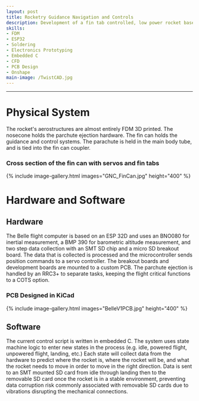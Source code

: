 ```yaml
---
layout: post
title: Rocketry Guidance Navigation and Controls
description: Development of a fin tab controlled, low power rocket based on ESP32 micro controller.
skills: 
- FDM
- ESP32
- Soldering
- Electronics Prototyping
- Embedded C
- CFD
- PCB Design
- Onshape
main-image: /TwistCAD.jpg 
---
```


---
# Physical System
The rocket's aerostructures are almost entirely FDM 3D printed. The nosecone holds the parchute ejection hardware. The fin can holds the guidance and control systems. The parachute is held in the main body tube, and is tied into the fin can coupler.
### Cross section of the fin can with servos and fin tabs
{% include image-gallery.html images="GNC_FinCan.jpg" height="400" %}
# Hardware and Software
## Hardware
The Belle flight computer is based on an ESP 32D and uses an BNO080 for inertial measurement, a BMP 390 for barometric altitude measurement, and two step data collection with an SMT SD chip and a micro SD breakout board. The data that is collected is processed and the microcontroller sends position commands to a servo controller. The breakout boards and development boards are mounted to a custom PCB. The parchute ejection is handled by an RRC3+ to separate tasks, keeping the flight critical functions to a COTS option.
### PCB Designed in KiCad
{% include image-gallery.html images="BelleV1PCB.jpg" height="400" %}
## Software
The current control script is written in embedded C. The system uses state machine logic to enter new states in the process (e.g. idle, powered flight, unpowered flight, landing, etc.) Each state will collect data from the hardware to predict where the rocket is, where the rocket will be, and what the rocket needs to move in order to move in the right direction. Data is sent to an SMT mounted SD card from idle through landing then to the removable SD card once the rocket is in a stable environment, preventing data corruption risk commonly associated with removable SD cards due to vibrations disrupting the mechanical connections.
